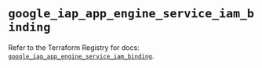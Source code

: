 # `google_iap_app_engine_service_iam_binding`

Refer to the Terraform Registry for docs: [`google_iap_app_engine_service_iam_binding`](https://registry.terraform.io/providers/drfaust92/google/4.16.4/docs/resources/iap_app_engine_service_iam_binding).

